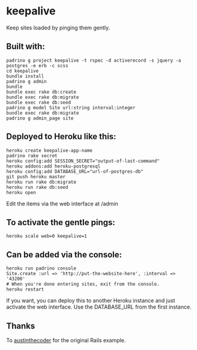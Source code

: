 keepalive
=========

Keep sites loaded by pinging them gently.

## Built with:

```
padrino g project keepalive -t rspec -d activerecord -s jquery -a postgres -e erb -c scss
cd keepalive
bundle install
padrino g admin
bundle
bundle exec rake db:create
bundle exec rake db:migrate
bundle exec rake db:seed
padrino g model Site url:string interval:integer
bundle exec rake db:migrate
padrino g admin_page site
```

## Deployed to Heroku like this:

```
heroku create keepalive-app-name
padrino rake secret
heroku config:add SESSION_SECRET="output-of-last-command"
heroku addons:add heroku-postgresql
heroku config:add DATABASE_URL="url-of-postgres-db"
git push heroku master
heroku run rake db:migrate
heroku run rake db:seed
heroku open
```

Edit the items via the web interface at /admin

## To activate the gentle pings:

```
heroku scale web=0 keepalive=1
```

## Can be added via the console:

```
heroku run padrino console
Site.create :url => 'http://put-the-website-here', :interval => '43200'
# When you're done entering sites, exit from the console.
heroku restart
```

If you want, you can deploy this to another Heroku instance and just activate the web interface. Use the DATABASE_URL from the first instance.

Thanks
------

To [austinthecoder](https://github.com/austinthecoder/remote_cron) for the original Rails example.
